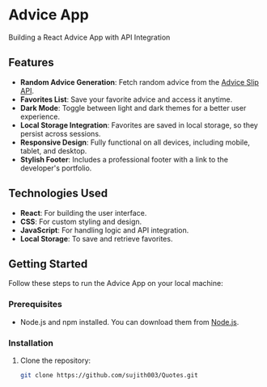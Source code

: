 # Advice App

Building a React Advice App with API Integration 


## Features

- **Random Advice Generation**: Fetch random advice from the [Advice Slip API](https://api.adviceslip.com/).
- **Favorites List**: Save your favorite advice and access it anytime.
- **Dark Mode**: Toggle between light and dark themes for a better user experience.
- **Local Storage Integration**: Favorites are saved in local storage, so they persist across sessions.
- **Responsive Design**: Fully functional on all devices, including mobile, tablet, and desktop.
- **Stylish Footer**: Includes a professional footer with a link to the developer's portfolio.

## Technologies Used

- **React**: For building the user interface.
- **CSS**: For custom styling and design.
- **JavaScript**: For handling logic and API integration.
- **Local Storage**: To save and retrieve favorites.

## Getting Started

Follow these steps to run the Advice App on your local machine:

### Prerequisites

- Node.js and npm installed. You can download them from [Node.js](https://nodejs.org/).

### Installation

1. Clone the repository:
   ```bash
   git clone https://github.com/sujith003/Quotes.git
